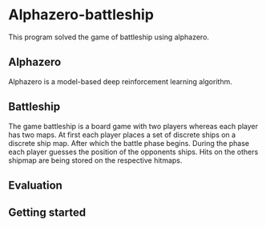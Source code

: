 # Alphazero-battleship

This program solved the game of battleship using alphazero.

## Alphazero

Alphazero is a model-based deep reinforcement learning algorithm.

## Battleship

The game battleship is a board game with two players whereas each player has two maps. 
At first each player places a set of discrete ships on a discrete ship map.
After which the battle phase begins. During the phase each player guesses the position of the opponents ships.
Hits on the others shipmap are being stored on the respective hitmaps.  

## Evaluation

## Getting started

